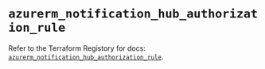 # `azurerm_notification_hub_authorization_rule`

Refer to the Terraform Registory for docs: [`azurerm_notification_hub_authorization_rule`](https://www.terraform.io/docs/providers/azurerm/r/notification_hub_authorization_rule).
